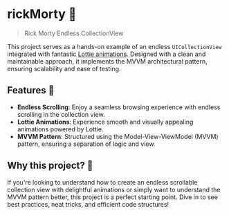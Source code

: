 # rickMorty 🚀
> Rick Morty Endless CollectionView

This project serves as a hands-on example of an endless `UICollectionView` integrated with fantastic [Lottie animations](https://github.com/airbnb/lottie-ios). Designed with a clean and maintainable approach, it implements the MVVM architectural pattern, ensuring scalability and ease of testing.

## Features 🌟
- **Endless Scrolling**: Enjoy a seamless browsing experience with endless scrolling in the collection view.
- **Lottie Animations**: Experience smooth and visually appealing animations powered by Lottie.
- **MVVM Pattern**: Structured using the Model-View-ViewModel (MVVM) pattern, ensuring a separation of logic and view.

## Why this project? 🤔
If you're looking to understand how to create an endless scrollable collection view with delightful animations or simply want to understand the MVVM pattern better, this project is a perfect starting point. Dive in to see best practices, neat tricks, and efficient code structures!


